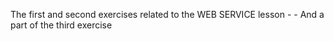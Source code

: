 The first and second exercises related to the WEB SERVICE lesson - - And a part of the third exercise
